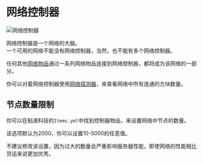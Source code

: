 # 网络控制器

![网络控制器](https://gzassets.cn/minecraft/plugin/slimefun/wiki/addons/images/networks/network-controller.png ':size=25%')

网络控制器是一个网络的大脑。  
一个可用的网络不能没有网络控制器，当然，也不能有多个网络控制器。

任何其他[网络物品](./Network-Items)通过一系列网络物品连接到网络控制器，都将成为该网络的一部分。

你可以对着网络控制器使用[网络探测器](./Network-Probe)，来查看网络中所有连通的方块数量。

## 节点数量限制

你可以在粘液科技的`Items.yml`中找到控制器物品，来设置网络中节点的数量。

该选项默认为2000，你可以设置10-5000的任意值。

不建议修改该设置，因为过大的数量会严重影响服务器性能，即使网络的性能相比货运来说更加优秀。
